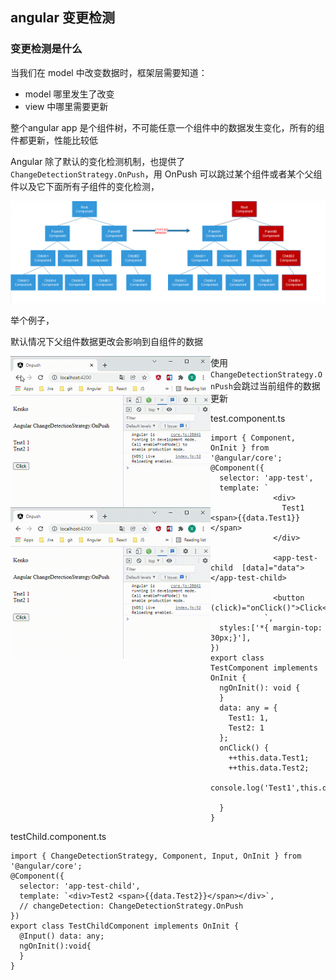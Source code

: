 ## angular 变更检测

### 变更检测是什么

当我们在 model 中改变数据时，框架层需要知道：

- model 哪里发生了改变
- view 中哪里需要更新

整个angular app 是个组件树，不可能任意一个组件中的数据发生变化，所有的组件都更新，性能比较低

Angular 除了默认的变化检测机制，也提供了`ChangeDetectionStrategy.OnPush`，用 OnPush 可以跳过某个组件或者某个父组件以及它下面所有子组件的变化检测，

![angular-change-detection-strategy02](./img/1.png)

举个例子，

默认情况下父组件数据更改会影响到自组件的数据

<img src="./img/Default.gif"  alt="Onpush - Google Chrome 2021-11-30 15-00-42" style="zoom:50%;float:left" />



使用`ChangeDetectionStrategy.OnPush`会跳过当前组件的数据更新

<img src="./img/onPush.gif" alt="Onpush - Google Chrome 2021-11-30 15-00-27" style="zoom:50%;float:left" />



test.component.ts

```TS
import { Component, OnInit } from '@angular/core';
@Component({
  selector: 'app-test',
  template: `
              <div>
                Test1 <span>{{data.Test1}}</span>
              </div>

              <app-test-child  [data]="data"></app-test-child>

              <button  (click)="onClick()">Click</button>
            `,
  styles:['*{ margin-top: 30px;}'],
})
export class TestComponent implements OnInit {
  ngOnInit(): void {
  }
  data: any = {
    Test1: 1,
    Test2: 1
  };
  onClick() {
    ++this.data.Test1;
    ++this.data.Test2;
    console.log('Test1',this.data.Test1,'Test2',this.data.Test2);
    
  }
}

```

testChild.component.ts

```TS
import { ChangeDetectionStrategy, Component, Input, OnInit } from '@angular/core';
@Component({
  selector: 'app-test-child',
  template: `<div>Test2 <span>{{data.Test2}}</span></div>`,
  // changeDetection: ChangeDetectionStrategy.OnPush
})
export class TestChildComponent implements OnInit {
  @Input() data: any;
  ngOnInit():void{
  }
}
```









